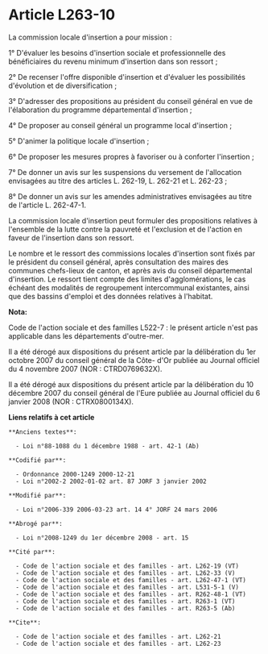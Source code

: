 # Article L263-10

La commission locale d'insertion a pour mission :

1° D'évaluer les besoins d'insertion sociale et professionnelle des bénéficiaires du revenu minimum d'insertion dans son
ressort ;

2° De recenser l'offre disponible d'insertion et d'évaluer les possibilités d'évolution et de diversification ;

3° D'adresser des propositions au président du conseil général en vue de l'élaboration du programme départemental
d'insertion ;

4° De proposer au conseil général un programme local d'insertion ;

5° D'animer la politique locale d'insertion ;

6° De proposer les mesures propres à favoriser ou à conforter l'insertion ;

7° De donner un avis sur les suspensions du versement de l'allocation envisagées au titre des articles L. 262-19, L. 262-21
et L. 262-23 ;

8° De donner un avis sur les amendes administratives envisagées au titre de l'article L. 262-47-1.

La commission locale d'insertion peut formuler des propositions relatives à l'ensemble de la lutte contre la pauvreté et
l'exclusion et de l'action en faveur de l'insertion dans son ressort.

Le nombre et le ressort des commissions locales d'insertion sont fixés par le président du conseil général, après
consultation des maires des communes chefs-lieux de canton, et après avis du conseil départemental d'insertion. Le ressort
tient compte des limites d'agglomérations, le cas échéant des modalités de regroupement intercommunal existantes, ainsi que
des bassins d'emploi et des données relatives à l'habitat.

**Nota:**

Code de l'action sociale et des familles L522-7 : le présent article n'est pas applicable dans les départements d'outre-mer.

Il a été dérogé aux dispositions du présent article par la délibération du 1er octobre 2007 du conseil général de la Côte-
d'Or publiée au Journal officiel du 4 novembre 2007 (NOR : CTRD0769632X).

Il a été dérogé aux dispositions du présent article par la délibération du 10 décembre 2007 du conseil général de l'Eure
publiée au Journal officiel du 6 janvier 2008 (NOR : CTRX0800134X).

**Liens relatifs à cet article**

	**Anciens textes**:

	  - Loi n°88-1088 du 1 décembre 1988 - art. 42-1 (Ab)

	**Codifié par**:

	  - Ordonnance 2000-1249 2000-12-21
	  - Loi n°2002-2 2002-01-02 art. 87 JORF 3 janvier 2002

	**Modifié par**:

	  - Loi n°2006-339 2006-03-23 art. 14 4° JORF 24 mars 2006

	**Abrogé par**:

	  - Loi n°2008-1249 du 1er décembre 2008 - art. 15

	**Cité par**:

	  - Code de l'action sociale et des familles - art. L262-19 (VT)
	  - Code de l'action sociale et des familles - art. L262-33 (V)
	  - Code de l'action sociale et des familles - art. L262-47-1 (VT)
	  - Code de l'action sociale et des familles - art. L531-5-1 (V)
	  - Code de l'action sociale et des familles - art. R262-48-1 (VT)
	  - Code de l'action sociale et des familles - art. R263-1 (VT)
	  - Code de l'action sociale et des familles - art. R263-5 (Ab)

	**Cite**:

	  - Code de l'action sociale et des familles - art. L262-21
	  - Code de l'action sociale et des familles - art. L262-23
